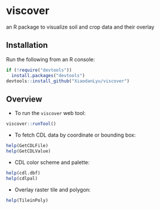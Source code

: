 # viscover
an R package to visualize soil and crop data and their overlay

## Installation

Run the following from an R console:

```r
if (!require("devtools"))
  install.packages("devtools")
devtools::install_github("XiaodanLyu/viscover")
```

## Overview

- To run the `viscover` web tool:

```r
viscover::runTool()
```

- To fetch CDL data by coordinate or bounding box:

```r
help(GetCDLFile)
help(GetCDLValue)
```

- CDL color scheme and palette:

```r
help(cdl.dbf)
help(cdlpal)
```

- Overlay raster tile and polygon:

```r
help(TileinPoly)
```

